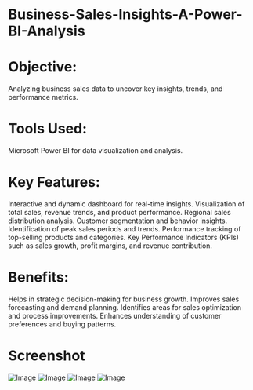 # Business-Sales-Insights-A-Power-BI-Analysis

# Objective: 
Analyzing business sales data to uncover key insights, trends, and performance metrics.
# Tools Used:
Microsoft Power BI for data visualization and analysis.
# Key Features:
Interactive and dynamic dashboard for real-time insights.
Visualization of total sales, revenue trends, and product performance.
Regional sales distribution analysis.
Customer segmentation and behavior insights.
Identification of peak sales periods and trends.
Performance tracking of top-selling products and categories.
Key Performance Indicators (KPIs) such as sales growth, profit margins, and revenue contribution.
# Benefits:
Helps in strategic decision-making for business growth.
Improves sales forecasting and demand planning.
Identifies areas for sales optimization and process improvements.
Enhances understanding of customer preferences and buying patterns.
# Screenshot
![Image](https://github.com/user-attachments/assets/673e5aaf-62c8-4c6c-afd7-3593aea926df)
![Image](https://github.com/user-attachments/assets/7127db42-c5cd-4470-8ee4-c551ba99b9af)
![Image](https://github.com/user-attachments/assets/1e1092c3-2274-46e8-ae9f-8ae122bb0dfe)
![Image](https://github.com/user-attachments/assets/4226b4f8-54fb-4b5c-ae0d-15cab3bf085d)
